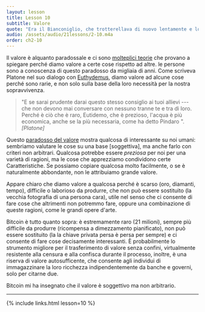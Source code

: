 ```yaml
---
layout: lesson
title: Lesson 10
subtitle: Valore
quote: "Era il Bianconiglio, che trotterellava di nuovo lentamente e lo guardava con ansia mentre procedeva, come se avesse perso qualcosa ..."
audio: /assets/audio/21lessons/2-10.m4a
order: ch2-10
---
```


Il valore è alquanto paradossale e ci sono [molteplici teorie][multiple theories] che
provano a spiegare perché diamo valore a certe cose rispetto ad altre. 
le persone sono a conoscenza di questo paradosso da migliaia di anni. 
Come scriveva Platone nel suo dialogo con [Euthydemus], diamo valore ad alcune 
cose perché sono rarie, e non solo sulla base della loro necessità per la 
nostra sopravvivenza.

> "E se sarai prudente darai questo stesso consiglio ai tuoi allievi
>  --- che non devono mai conversare con nessuno tranne te e tra di loro. 
Perché è ciò che è raro, Eutidemo, che è prezioso, 
> l'acqua è più economica, anche se la più necessaria, come ha detto Pindaro ".
> <cite> [Platone] </cite>

Questo [paradosso del valore][paradox of value] mostra qualcosa di interessante 
su noi umani: sembriamo valutare le cose su una base [soggettiva], ma anche farlo con 
criteri non arbitrari. Qualcosa potrebbe essere *preziosa* per noi per 
una varietà di ragioni, ma le cose che apprezziamo condividono certe
Caratteristiche. Se possiamo copiare qualcosa molto facilmente, o se è
naturalmente abbondante, non le attribuiamo grande valore.

Appare chiaro che diamo valore a qualcosa perché è scarso (oro, diamanti,
tempo), difficile o laborioso da produrre, che non può essere sostituito (la
vecchia fotografia di una persona cara), utile nel senso che ci consente
di fare cose che altrimenti non potremmo fare, oppure una combinazione di queste ragioni,
come le grandi opere d'arte.

Bitcoin è tutto quanto sopra: è estremamente raro (21 milioni),
sempre più difficile da produrre (ricompensa a dimezzamento pianificato), non può essere sostituito (la
la chiave privata persa è persa per sempre) e ci consente di fare cose 
decisamente interessanti. 
È probabilmente lo strumento migliore per il trasferimento di valore senza 
confini, virtualmente resistente alla censura e alla confisca durante il processo, 
inoltre, è una riserva di valore autosufficente, che consente agli
individui di immagazzinare la loro ricchezza indipendentemente da banche e governi,
solo per citarne due.

Bitcoin mi ha insegnato che il valore è soggettivo ma non arbitrario.

---

{% include links.html lesson=10 %}

[Euthydemus]: http://www.perseus.tufts.edu/hopper/text?doc=Perseus:text:1999.01.0178:text=Euthyd.
[Plato]: http://www.perseus.tufts.edu/hopper/text?doc=plat.+euthyd.+304b

<!-- Wikipedia -->
[multiple theories]: https://en.wikipedia.org/wiki/Theory_of_value_%28economics%29
[paradox of value]: https://en.wikipedia.org/wiki/Paradox_of_value
[subjective]: https://en.wikipedia.org/wiki/Subjective_theory_of_value
[alice]: https://en.wikipedia.org/wiki/Alice%27s_Adventures_in_Wonderland
[carroll]: https://en.wikipedia.org/wiki/Lewis_Carroll
